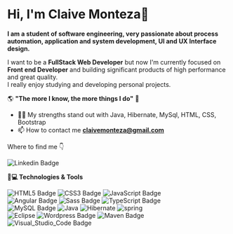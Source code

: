 # Hi, I'm Claive Monteza👋

**I am a student of software engineering, very passionate about process automation, application and system development, UI and UX Interface design.**

I want to be a **FullStack Web Developer** but now I'm currently focused on **Front end Developer** and building significant products of high performance and great quality.<br/> 
I really enjoy studying and developing personal projects. 

   🌎 **"The more I know, the more things I do"** 🧠

- 👨‍💻 My strengths stand out with Java, Hibernate, MySql, HTML, CSS, Bootstrap
- 📫 How to contact me **[claivemonteza@gmail.com](mailto:claivemonteza@gmail.com)**


 Where to find me 👇
 
![Linkedin Badge](https://img.shields.io/badge/LinkedIn-0077B5?style=for-the-badge&logo=linkedin&logoColor=white&link=https://www.linkedin.com/in/claive-monteza-1b157a149/)  

**🚀💻 Technologies & Tools**


![HTML5 Badge](https://img.shields.io/badge/HTML5-E34F26?style=flat&logo=html5&logoColor=white)
![CSS3 Badge](https://img.shields.io/badge/CSS3-1572B6?style=flat&logo=css3&logoColor=white) 
![JavaScript Badge](https://img.shields.io/badge/JavaScript-F7DF1E?style=flat&logo=javascript&logoColor=black)<br/>
![Angular Badge](https://img.shields.io/badge/Angular-DD0031?style=flat&logo=angular&logoColor=white) 
![Sass Badge](https://img.shields.io/badge/Sass-CC6699?style=flat&logo=sass&logoColor=white)
![TypeScript Badge](https://img.shields.io/badge/TypeScript-3178C6?style=flat&logo=typescript&logoColor=white)<br/>
![MySQL Badge](https://img.shields.io/badge/MySQL-4479A1?style=flat&logo=mysql&logoColor=white) 
![Java](https://img.shields.io/badge/java-007396?style=flat&logo=java&logoColor=white) 
![Hibernate](https://img.shields.io/badge/hibernate-59666C?style=flat&logo=hibernate&logoColor=white) 
![spring](https://img.shields.io/badge/spring-6DB33F?style=flat&logo=spring&logoColor=white) <br/>
![Eclipse](https://img.shields.io/badge/eclipse-0078D4?style=flat&logo=eclipse&logoColor=white) 
![Wordpress Badge](https://img.shields.io/badge/Wordpress-00000F?style=flat&logo=wordpress&logoColor=white) 
![Maven Badge](https://img.shields.io/badge/Apache%20Maven-C71A36?style=flat&logo=apache%20maven) 
![Visual_Studio_Code Badge](https://img.shields.io/badge/Visual_Studio_Code-0078D4?style=flat&logo=visual%20studio%20code&logoColor=white)

